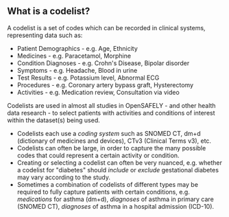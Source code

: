 ## What is a codelist?

A codelist is a set of codes which can be recorded in clinical systems, representing data such as:

* Patient Demographics - e.g. Age, Ethnicity
* Medicines - e.g. Paracetamol, Morphine
* Condition Diagnoses - e.g. Crohn's Disease, Bipolar disorder
* Symptoms - e.g. Headache, Blood in urine
* Test Results - e.g. Potassium level, Abnormal ECG
* Procedures - e.g. Coronary artery bypass graft, Hysterectomy
* Activities - e.g. Medication review, Consultation via video

Codelists are used in almost all studies in OpenSAFELY - and other health data research -
to select patients with activities and conditions of interest within the dataset(s) being used.

* Codelists each use a _coding system_ such as SNOMED CT, dm+d (dictionary of medicines and devices), CTv3 (Clinical Terms v3), etc.
* Codelists can often be large, in order to capture the many possible codes that could represent a certain activity or condition.
* Creating or selecting a codelist can often be very nuanced, e.g. whether a codelist for "diabetes" should _include_ or _exclude_ gestational diabetes may vary according to the study.
* Sometimes a combination of codelists of different types may be required to fully capture patients with certain conditions, e.g. _medications_ for asthma (dm+d), _diagnoses_ of asthma in primary care (SNOMED CT), _diagnoses_ of asthma in a hospital admission (ICD-10).
